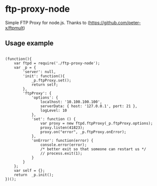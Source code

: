ftp-proxy-node
==============

Simple FTP Proxy for node.js. Thanks to (https://github.com/peter-x/ftpmult)


Usage example
-----------
<code>
(function(){
	var ftpd = require('./ftp-proxy-node');
	var _p = {
		'server': null,
		'init': function(){	
			_p.ftpProxy.set();
			return self;
		},
		'ftpProxy': {
		    'options': {
		        localhost: '10.100.100.100',
		        serverData: { host: '127.0.0.1', port: 21 },
		        logLevel: 10
		    },
		    'set': function () {
		        var proxy = new ftpd.ftpProxy(_p.ftpProxy.options);
				proxy.listen(41823);
				proxy.on("error", _p.ftpProxy.onError);
			},
			'onError': function(error) {
				console.error(error);
				/* better exit so that someone can restart us */
				// process.exit(1);
			}
		}
	};
	var self = {};
	return	_p.init();
})();
</code>
